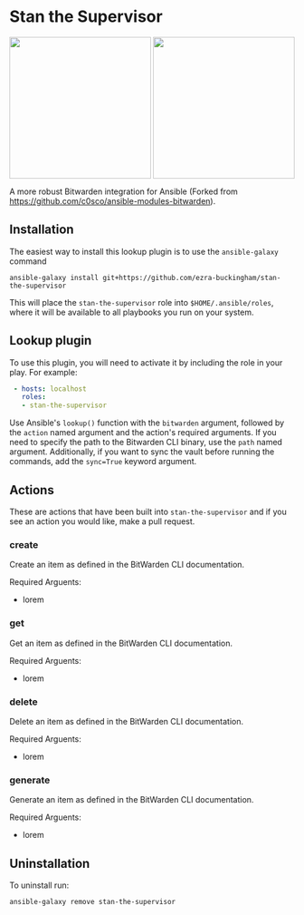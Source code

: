 # Stan the Supervisor

<img align="center" height ="250" width="250" src="https://avatars.githubusercontent.com/u/15990069?s=280&v=4"/>
<img align="center" height ="250" width="250" src="https://logos-download.com/wp-content/uploads/2016/10/Ansible_logo-700x700.png"/>

A more robust Bitwarden integration for Ansible (Forked from https://github.com/c0sco/ansible-modules-bitwarden).

## Installation

The easiest way to install this lookup plugin is to use the
`ansible-galaxy` command

```
ansible-galaxy install git+https://github.com/ezra-buckingham/stan-the-supervisor
```

This will place the `stan-the-supervisor` role into
`$HOME/.ansible/roles`, where it will be available to all playbooks
you run on your system.

## Lookup plugin

To use this plugin, you will need to activate it by including the role
in your play.  For example:

```yaml
 - hosts: localhost
   roles:
   - stan-the-supervisor
```

Use Ansible's `lookup()` function with the `bitwarden` argument, 
followed by the `action` named argument and the action's required 
arguments. If you need to specify the path to the Bitwarden CLI
binary, use the `path` named argument. Additionally, if you want
to sync the vault before running the commands, add the `sync=True`
keyword argument.

## Actions

These are actions that have been built into `stan-the-supervisor` and if
you see an action you would like, make a pull request.

### create

Create an item as defined in the BitWarden CLI documentation.

Required Arguents:
- lorem

### get

Get an item as defined in the BitWarden CLI documentation.

Required Arguents:
- lorem

### delete

Delete an item as defined in the BitWarden CLI documentation.

Required Arguents:
- lorem

### generate

Generate an item as defined in the BitWarden CLI documentation.

Required Arguents:
- lorem


## Uninstallation

To uninstall run:

```
ansible-galaxy remove stan-the-supervisor
```
